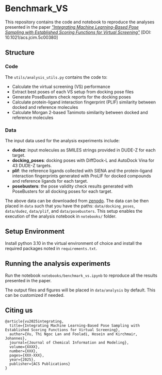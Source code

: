 # Benchmark_VS
This repository contains the code and notebook to reproduce the analyses presented in the paper [*"Integrating Machine Learning-Based Pose Sampling with Established Scoring Functions for Virtual Screening"*](https://pubs.acs.org/doi/10.1021/acs.jcim.5c00380) [DOI: 10.1021/acs.jcim.5c00380]

## Structure
### Code

The `utils/analysis_utils.py` contains the code to:
- Calculate the virtual screening (VS) performance
- Extract best poses of each VS setup from docking pose files
- Generate PoseBusters check reports for the docking poses
- Calculate protein-ligand interaction fingerprint (PLIF) similarity between docked and reference molecules
- Calculate Morgan 2-based Tanimoto similarity between docked and reference molecules

### Data

The input data used for the analysis experiments include:
- **dudez**: input molecules as SMILES strings provided in DUDE-Z for each target.
- **docking_poses**: docking poses with DiffDock-L and AutoDock Vina for 43 DUDE-Z targets.
- **plif**: the reference ligands collected with SIENA and the protein-ligand interaction fingerprints generated with ProLIF for docked compounds and reference ligands for each target.
- **posebusters**: the pose validity check results generated with PoseBusters for all docking poses for each target.

The above data can be downloaded from [zenodo](https://zenodo.org/records/14905986). The data can be then placed in `data` such that you have the paths: `data/docking_poses`, `data/dudez`, `data/plif`, and `data/posebusters`. This setup enables the execution of the analysis notebook in `notebooks/` folder.

## Setup Environment

Install python 3.10 in the virtual environment of choice and install the required packages noted in `requirements.txt`.

## Running the analysis experiments

Run the notebook `notebooks/benchmark_vs.ipynb` to reproduce all the results presented in the paper.

The output files and figures will be placed in `data/analysis` by default. This can be customized if needed.

## Citing us
```
@article{vu2025integrating,
  title={Integrating Machine Learning-Based Pose Sampling with Established Scoring Functions for Virtual Screening},
  author={Vu, Thi Ngoc Lan and Fooladi, Hosein and Kirchmair, Johannes},
  journal={Journal of Chemical Information and Modeling},
  volume={XXXX},
  number={XXX},
  pages={XXX-XXX},
  year={2025},
  publisher={ACS Publications}
}
```






